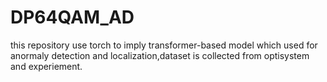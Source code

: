 # DP64QAM_AD
this repository use torch to imply transformer-based model which used for anormaly detection and localization,dataset is collected from optisystem and experiement.
